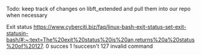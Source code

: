 Todo: keep track of changes on libft_extended and pull them into our repo when necessary

Exit status
https://www.cyberciti.biz/faq/linux-bash-exit-status-set-exit-statusin-bash/#:~:text=The%20exit%20status%20is%20an,returns%20a%20status%20of%20127.
0 succes
1 !succesn't
127 invalid command

